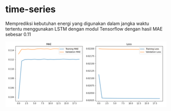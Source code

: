 # time-series
Memprediksi kebutuhan energi yang digunakan dalam jangka waktu tertentu menggunakan LSTM dengan modul Tensorflow dengan hasil MAE sebesar 0.11

![](MAE%20and%20Loss.PNG)
